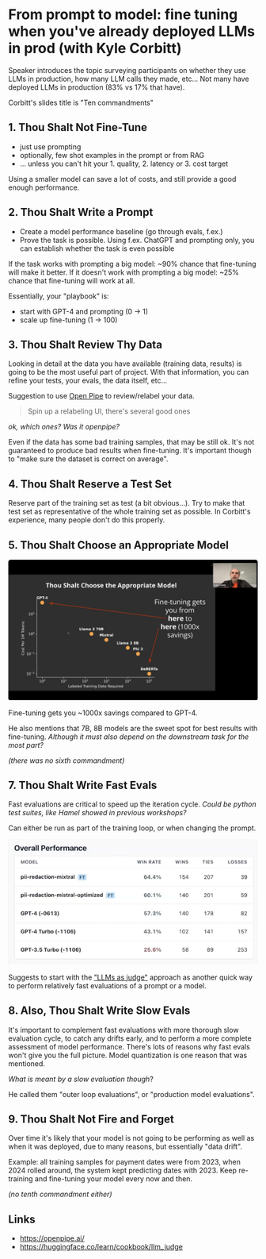 # From prompt to model: fine tuning when you've already deployed LLMs in prod (with Kyle Corbitt)

Speaker introduces the topic surveying participants on whether they use LLMs in production, how many LLM calls they made, etc...
Not many have deployed LLMs in production (83% vs 17% that have).

Corbitt's slides title is "Ten commandments"

## 1. Thou Shalt Not Fine-Tune

* just use prompting
* optionally, few shot examples in the prompt or from RAG
* ... unless you can't hit your 1. quality, 2. latency or 3. cost target

Using a smaller model can save a lot of costs, and still provide a good enough performance.

## 2. Thou Shalt Write a Prompt

* Create a model performance baseline (go through evals, f.ex.)
* Prove the task is possible. Using f.ex. ChatGPT and prompting only, you can establish whether the task is even possible

If the task works with prompting a big model:  ~90% chance that fine-tuning will make it better.
If it doesn't work with prompting a big model: ~25% chance that fine-tuning will work at all.

Essentially, your "playbook" is:

* start with GPT-4 and prompting (0 -> 1)
* scale up fine-tuning (1 -> 100)

## 3. Thou Shalt Review Thy Data

Looking in detail at the data you have available (training data, results) is going to be the most useful part of project.
With that information, you can refine your tests, your evals, the data itself, etc...

Suggestion to use [Open Pipe](https://openpipe.ai/) to review/relabel your data.

> Spin up a relabeling UI, there's several good ones

*ok, which ones? Was it openpipe?*

Even if the data has some bad training samples, that may be still ok. It's not guaranteed to produce bad results when fine-tuning.
It's important though to "make sure the dataset is correct on average".

## 4. Thou Shalt Reserve a Test Set

Reserve part of the training set as test (a bit obvious...).
Try to make that test set as representative of the whole training set as possible.
In Corbitt's experience, many people don't do this properly.

## 5. Thou Shalt Choose an Appropriate Model

![Effect on model choice and cost](03_appropriate_model.png)

Fine-tuning gets you ~1000x savings compared to GPT-4.

He also mentions that 7B, 8B models are the sweet spot for best results with fine-tuning. *Although it must also depend on the downstream task for the most part?*


*(there was no sixth commandment)*


## 7. Thou Shalt Write Fast Evals

Fast evaluations are critical to speed up the iteration cycle.
*Could be python test suites, like Hamel showed in previous workshops?*

Can either be run as part of the training loop, or when changing the prompt.

![Example screenshot using Open pipe, comparing performance of GPT-4 against fine-tuned models](03_openpipe_model_comparison.png)

Suggests to start with the ["LLMs as judge"](https://huggingface.co/learn/cookbook/llm_judge) approach as another quick way to perform relatively fast evaluations of a prompt or a model.

## 8. Also, Thou Shalt Write Slow Evals

It's important to complement fast evaluations with more thorough slow evaluation cycle, to catch any drifts early, and to perform a more complete assessment of model performance. There's lots of reasons why fast evals won't give you the full picture. Model quantization is one reason that was mentioned.

*What is meant by a slow evaluation though*?

He called them "outer loop evaluations", or "production model evaluations".

## 9. Thou Shalt Not Fire and Forget

Over time it's likely that your model is not going to be performing as well as when it was deployed, due to many reasons, but essentially "data drift".

Example: all training samples for payment dates were from 2023, when 2024 rolled around, the system kept predicting dates with 2023. Keep re-training and fine-tuning your model every now and then.

*(no tenth commandment either)*

## Links

* https://openpipe.ai/
* https://huggingface.co/learn/cookbook/llm_judge
